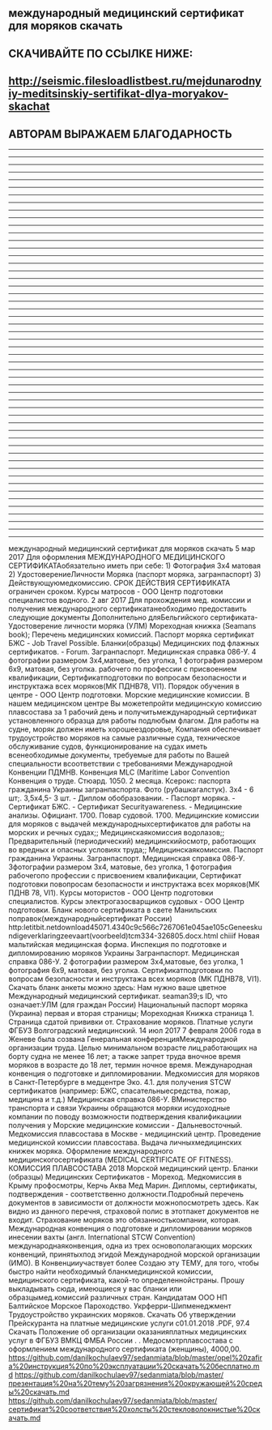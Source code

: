 международный медицинский сертификат для моряков скачать
--------------------------------------------------
СКАЧИВАЙТЕ ПО ССЫЛКЕ НИЖЕ:
--------------------------------------------------
http://seismic.filesloadlistbest.ru/mejdunarodnyiy-meditsinskiy-sertifikat-dlya-moryakov-skachat
--------------------------------------------------
АВТОРАМ ВЫРАЖАЕМ БЛАГОДАРНОСТЬ
--------------------------------------------------
--------------------------------------------------
--------------------------------------------------
--------------------------------------------------
--------------------------------------------------
--------------------------------------------------
--------------------------------------------------
--------------------------------------------------
--------------------------------------------------
--------------------------------------------------
--------------------------------------------------
--------------------------------------------------
--------------------------------------------------
--------------------------------------------------
--------------------------------------------------
--------------------------------------------------
--------------------------------------------------
--------------------------------------------------
--------------------------------------------------
--------------------------------------------------
--------------------------------------------------
--------------------------------------------------
--------------------------------------------------
--------------------------------------------------
--------------------------------------------------
--------------------------------------------------
--------------------------------------------------
--------------------------------------------------
--------------------------------------------------
--------------------------------------------------
--------------------------------------------------
--------------------------------------------------
--------------------------------------------------
--------------------------------------------------
--------------------------------------------------
--------------------------------------------------
--------------------------------------------------
--------------------------------------------------
--------------------------------------------------
--------------------------------------------------
--------------------------------------------------
--------------------------------------------------
--------------------------------------------------
--------------------------------------------------
--------------------------------------------------
--------------------------------------------------
--------------------------------------------------
--------------------------------------------------
--------------------------------------------------
--------------------------------------------------
--------------------------------------------------
--------------------------------------------------
--------------------------------------------------
международный медицинский сертификат для моряков скачать 5 мар 2017  Для оформления МЕЖДУНАРОДНОГО МЕДИЦИНСКОГО СЕРТИФИКАТАобязательно иметь при себе: 1) Фотография 3х4 матовая 2) УдостоверениеЛичности Моряка (паспорт моряка, загранпаспорт) 3) Действующуюмедкомиссию. СРОК ДЕЙСТВИЯ СЕРТИФИКАТА ограничен сроком. Курсы матросов - ООО Центр подготовки специалистов водного. 2 авг 2017  Для прохождения мед. комиссии и получения международного сертификатанеобходимо предоставить следующие документы  Дополнительно дляБельгийского сертификата- Удостоверение личности моряка (УЛМ) Мореходная книжка (Seamans book); Перечень медицинских комиссий. Паспорт моряка  сертификат БЖС - Job Travel Possible. Бланки(образцы) Медицинских под флажных сертификатов. - Forum. Загранпаспорт. Медицинская справка 086-У. 4 фотографии размером 3х4,матовые, без уголка, 1 фотография размером 6х9, матовая, без уголка. рабочего по профессии с присвоением квалификации, Сертификатподготовки по вопросам безопасности и инструктажа всех моряков(МК ПДНВ78, VI1). Порядок обучения в центре - ООО Центр подготовки. Морские медицинские комиссии. В нашем медицинском центре Вы можетепройти медицинскую комиссию плавсостава за 1 рабочий день и получитьмеждународный сертификат установленного образца для работы подлюбым флагом. Для работы на судне, моряк должен иметь хорошеездоровье,
Компания обеспечивает трудоустройство моряков на самые различные суда, техническое обслуживание судов, функционирование на судах  иметь всенеобходимые документы, требуемые для работы по Вашей специальности всоответствии с требованиями Международной Конвенции ПДМНВ. Конвенция MLC (Maritime Labor Convention  Конвенция о труде. Стюард. 1050. 2 месяца. Ксерокс: паспорта гражданина Украины  загранпаспорта. Фото (рубашкагалстук). 3х4 - 6 шт;. 3,5х4,5- 3 шт. - Диплом обобразовании. - Паспорт моряка. - Сертификат БЖС. - Сертификат Securityawareness. - Медицинские анализы. Официант. 1700. Повар судовой. 1700. Медицинские комиссии для моряков с выдачей международныхсертификатов для работы на морских и речных судах;; Медицинскаякомиссия водолазов;; Предварительный (периодический) медицинскийосмотр, работающих во вредных и опасных условиях труда;; Медицинскаякомиссия. Паспорт гражданина Украины. Загранпаспорт. Медицинская справка 086-У. 3фотографии размером 3х4, матовые, без уголка, 1 фотография  рабочегопо профессии с присвоением квалификации, Сертификат подготовки повопросам безопасности и инструктажа всех моряков(МК ПДНВ 78, VI1). Курсы мотористов - ООО Центр подготовки специалистов. Курсы электрогазосварщиков судовых - ООО Центр подготовки. Бланк нового сертификата в свете Манильских поправок(международныйсертификат России)  http:letitbit.netdownload45071.4340c9c566c7267061e045ae105cGeneeskundigeverklaringzeevaart(voorbeeld)tcm334-326805.docx.html  chiiif  Новая мальтийская медицинская форма.
Инспекция по подготовке и дипломированию моряков Украины Загранпаспорт. Медицинская справка 086-У. 2 фотографии размером 3х4,матовые, без уголка, 1 фотография 6х9, матовая, без уголка.  Сертификатподготовки по вопросам безопасности и инструктажа всех моряков (МК ПДНВ78, VI1). Скачать бланк анкеты можно здесь: Нам нужно ваше цветное Международный медицинский сертификат.  seaman39;s ID, что означает:УЛМ (для граждан России)  Национальный паспорт моряка (Украина) первая и вторая страницы; Мореходная Книжка  страница 1.  Страница сдатой прививки от. Страхование моряков. Платные услуги  ФГБУЗ Волгоградский медицинский. 14 июл 2017  7 февраля 2006 года в Женеве была созвана Генеральная конференцияМеждународной организации труда. Целью  минимальном возрасте лиц,работающих на борту судна  не менее 16 лет; а также запрет труда вночное время моряков в возрасте до 18 лет, термин ночное время. Международная конвенция о подготовке и дипломировании. Медкомиссия для моряков в Санкт-Петербурге в медцентре Эко. 4.1. для получения STCW сертификатов (например: БЖС, спасательныесредства, пожар, медицина и т.д.)  Медицинская справка 086-У.  ВМинистерство транспорта и связи Украины обращаются моряки исудоходные компании по поводу возможности подтверждения квалификациии получения у
Морские медицинские комиссии - Дальневосточный. Медкомиссия плавсостава в Москве - медицинский центр. Проведение медицинской комиссии плавсостава. Выдача личныхмедицинских книжек моряка. Оформление международного медицинскогосертификата (MEDICAL CERTIFICATE OF FITNESS). КОМИССИЯ ПЛАВСОСТАВА 2018  Морской медицинский центр. Бланки (образцы) Медицинских Сертификатов - Мореход. Медкомиссия в Крыму  профосмотры, Керчь  Аква Мед Марин. Дипломы, сертификаты, подтверждения - соответственно должности.Подробный перечень документов в зависимости от должности можнопосмотреть здесь. Как видно из данного перечня, страховой полис в этотпакет документов не входит. Страхование моряков  это обязанностькомпании, которая. Международная конвенция о подготовке и дипломировании моряков инесении вахты (англ. International STCW Convention)  международнаяконвенция, одна из трех основополагающих морских конвенций, принятыхпод эгидой Международной морской организации (ИМО). В Конвенцииучаствует более
Создаю эту ТЕМУ, для того, чтобы быстро найти необходимый бланкмедицинской комиссии, медицинского сертификата, какой-то определеннойстраны. Прошу выкладывать сюда, имеющиеся у вас бланки или образцымед.комиссий различных стран. Кандидатам  ООО НП Балтийское Морское Пароходство. Укрферри-Шипменеджмент  Трудоустройство украинских моряков. Скачать Об утверждении Прейскуранта на платные медицинские услуги с01.01.2018 .PDF, 97.4  Скачать Положение об организации оказанияплатных медицинских услуг в ФГБУЗ ВМКЦ ФМБА России . . Медосмотрплавсостава с оформлением международного сертификата (женщины), 4000,00.
https://github.com/danilkochulaev97/sedanmiata/blob/master/opel%20zafira%20инструкция%20по%20эксплуатации%20скачать%20бесплатно.md
https://github.com/danilkochulaev97/sedanmiata/blob/master/презентация%20на%20тему%20загрязнения%20окружающей%20среды%20скачать.md
https://github.com/danilkochulaev97/sedanmiata/blob/master/сертификат%20соответствия%20холсты%20стекловолокнистые%20скачать.md